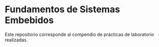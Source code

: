 # Fundamentos de Sistemas Embebidos

Este repositorio corresponde al compendio de prácticas de laboratorio realizadas.
